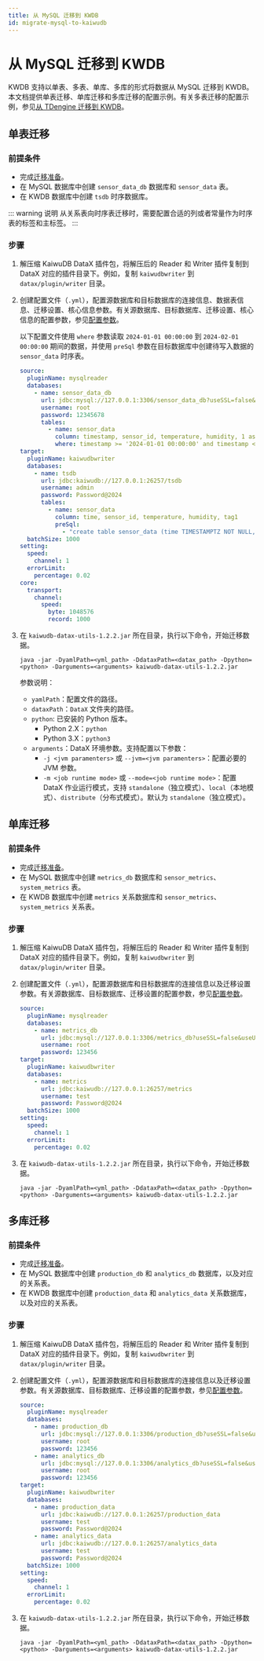 ```yaml
---
title: 从 MySQL 迁移到 KWDB
id: migrate-mysql-to-kaiwudb
---
```

# 从 MySQL 迁移到 KWDB

KWDB 支持以单表、多表、单库、多库的形式将数据从 MySQL 迁移到 KWDB。本文档提供单表迁移、单库迁移和多库迁移的配置示例。有关多表迁移的配置示例，参见[从 TDengine 迁移到 KWDB](./migrate-tdengine-to-kaiwudb.md)。

## 单表迁移

### 前提条件

- 完成[迁移准备](../before-migration.md)。
- 在 MySQL 数据库中创建 `sensor_data_db` 数据库和 `sensor_data` 表。
- 在 KWDB 数据库中创建 `tsdb` 时序数据库。

::: warning 说明
从关系表向时序表迁移时，需要配置合适的列或者常量作为时序表的标签和主标签。
:::

### 步骤

1. 解压缩 KaiwuDB DataX 插件包，将解压后的 Reader 和 Writer 插件复制到 DataX 对应的插件目录下。例如，复制 `kaiwudbwriter` 到 `datax/plugin/writer` 目录。
2. 创建配置文件（`.yml`），配置源数据库和目标数据库的连接信息、数据表信息、迁移设置、核心信息参数。有关源数据库、目标数据库、迁移设置、核心信息的配置参数，参见[配置参数](../config-params.md)。

    以下配置文件使用 `where` 参数读取 `2024-01-01 00:00:00` 到 `2024-02-01 00:00:00` 期间的数据，并使用 `preSql` 参数在目标数据库中创建待写入数据的 `sensor_data` 时序表。

    ```yaml ts{11,22-23}
    source:
      pluginName: mysqlreader
      databases:
        - name: sensor_data_db
          url: jdbc:mysql://127.0.0.1:3306/sensor_data_db?useSSL=false&useUnicode=true&characterEncoding=utf8
          username: root
          password: 12345678
          tables:
            - name: sensor_data
              column: timestamp, sensor_id, temperature, humidity, 1 as tag1
              where: timestamp >= '2024-01-01 00:00:00' and timestamp <= '2024-02-01 00:00:00'
    target:
      pluginName: kaiwudbwriter
      databases:
        - name: tsdb
          url: jdbc:kaiwudb://127.0.0.1:26257/tsdb
          username: admin
          password: Password@2024
          tables:
            - name: sensor_data
              column: time, sensor_id, temperature, humidity, tag1
              preSql:
                - "create table sensor_data (time TIMESTAMPTZ NOT NULL, sensor_id INT, temperature FLOAT, humidity FLOAT) tags (tag1 int not null) primary tags (tag1))"
      batchSize: 1000
    setting:
      speed:
        channel: 1
      errorLimit:
        percentage: 0.02
    core:
      transport:
        channel:
          speed:
            byte: 1048576
            record: 1000
    ```

3. 在 `kaiwudb-datax-utils-1.2.2.jar` 所在目录，执行以下命令，开始迁移数据。

    ```shell
    java -jar -DyamlPath=<yml_path> -DdataxPath=<datax_path> -Dpython=<python> -Darguments=<arguments> kaiwudb-datax-utils-1.2.2.jar
    ```

    参数说明：
    - `yamlPath`：配置文件的路径。
    - `dataxPath`：`DataX` 文件夹的路径。
    - `python`: 已安装的 Python 版本。
      - Python 2.X：`python`
      - Python 3.X：`python3`
    - `arguments`：DataX 环境参数。支持配置以下参数：
      - `-j <jvm paramenters>` 或 `--jvm=<jvm paramenters>`：配置必要的 JVM 参数。
      - `-m <job runtime mode>` 或 `--mode=<job runtime mode>`：配置 DataX 作业运行模式，支持 `standalone`（独立模式）、`local`（本地模式）、`distribute`（分布式模式）。默认为 `standalone`（独立模式）。

## 单库迁移

### 前提条件

- 完成[迁移准备](../before-migration.md)。
- 在 MySQL 数据库中创建 `metrics_db` 数据库和 `sensor_metrics`、`system_metrics` 表。
- 在 KWDB 数据库中创建 `metrics` 关系数据库和 `sensor_metrics`、`system_metrics` 关系表。

### 步骤

1. 解压缩 KaiwuDB DataX 插件包，将解压后的 Reader 和 Writer 插件复制到 DataX 对应的插件目录下。例如，复制 `kaiwudbwriter` 到 `datax/plugin/writer` 目录。
2. 创建配置文件（`.yml`），配置源数据库和目标数据库的连接信息以及迁移设置参数。有关源数据库、目标数据库、迁移设置的配置参数，参见[配置参数](../config-params.md)。

    ```yaml
    source:
      pluginName: mysqlreader
      databases:
        - name: metrics_db
          url: jdbc:mysql://127.0.0.1:3306/metrics_db?useSSL=false&useUnicode=true&characterEncoding=utf8
          username: root
          password: 123456
    target:
      pluginName: kaiwudbwriter
      databases:
        - name: metrics
          url: jdbc:kaiwudb://127.0.0.1:26257/metrics
          username: test
          password: Password@2024
      batchSize: 1000
    setting:
      speed:
        channel: 1
      errorLimit:
        percentage: 0.02
    ```

3. 在 `kaiwudb-datax-utils-1.2.2.jar` 所在目录，执行以下命令，开始迁移数据。

    ```shell
    java -jar -DyamlPath=<yml_path> -DdataxPath=<datax_path> -Dpython=<python> -Darguments=<arguments> kaiwudb-datax-utils-1.2.2.jar
    ```

## 多库迁移

### 前提条件

- 完成[迁移准备](../before-migration.md)。
- 在 MySQL 数据库中创建 `production_db` 和 `analytics_db` 数据库，以及对应的关系表。
- 在 KWDB 数据库中创建 `production_data` 和 `analytics_data` 关系数据库，以及对应的关系表。

### 步骤

1. 解压缩 KaiwuDB DataX 插件包，将解压后的 Reader 和 Writer 插件复制到 DataX 对应的插件目录下。例如，复制 `kaiwudbwriter` 到 `datax/plugin/writer` 目录。
2. 创建配置文件（`.yml`），配置源数据库和目标数据库的连接信息以及迁移设置参数。有关源数据库、目标数据库、迁移设置的配置参数，参见[配置参数](../config-params.md)。

    ```yaml
    source:
      pluginName: mysqlreader
      databases:
        - name: production_db
          url: jdbc:mysql://127.0.0.1:3306/production_db?useSSL=false&useUnicode=true&characterEncoding=utf8
          username: root
          password: 123456
        - name: analytics_db
          url: jdbc:mysql://127.0.0.1:3306/analytics_db?useSSL=false&useUnicode=true&characterEncoding=utf8
          username: root
          password: 123456
    target:
      pluginName: kaiwudbwriter
      databases:
        - name: production_data
          url: jdbc:kaiwudb://127.0.0.1:26257/production_data
          username: test
          password: Password@2024
        - name: analytics_data
          url: jdbc:kaiwudb://127.0.0.1:26257/analytics_data
          username: test
          password: Password@2024
      batchSize: 1000
    setting:
      speed:
        channel: 1
      errorLimit:
        percentage: 0.02
    ```

3. 在 `kaiwudb-datax-utils-1.2.2.jar` 所在目录，执行以下命令，开始迁移数据。

    ```shell
    java -jar -DyamlPath=<yml_path> -DdataxPath=<datax_path> -Dpython=<python> -Darguments=<arguments> kaiwudb-datax-utils-1.2.2.jar
    ```